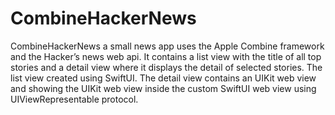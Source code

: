 # CombineHackerNews
CombineHackerNews a small news app uses the Apple Combine framework and the Hacker’s news web api. 
It contains a list view with the title of all top stories and a detail view where it displays the detail of selected stories.  The list view created using SwiftUI. The detail view contains an UIKit web view and showing the UIKit web view inside the custom SwiftUI web view using UIViewRepresentable protocol.
